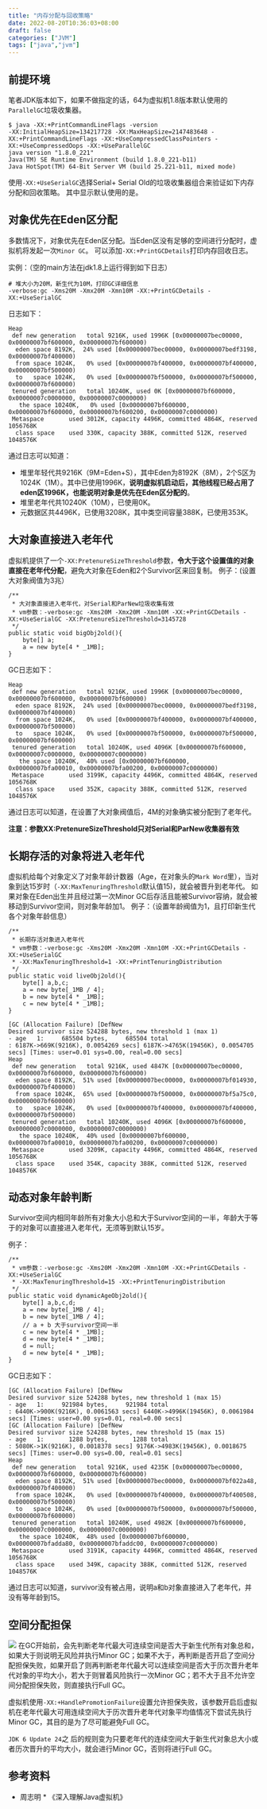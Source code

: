 ```yaml
---
title: "内存分配与回收策略"
date: 2022-08-20T10:36:03+08:00
draft: false
categories: ["JVM"]
tags: ["java","jvm"]
---
```


## 前提环境
笔者JDK版本如下，如果不做指定的话，64为虚拟机1.8版本默认使用的`ParallelGC`垃圾收集器。
```
$ java -XX:+PrintCommandLineFlags -version
-XX:InitialHeapSize=134217728 -XX:MaxHeapSize=2147483648 -XX:+PrintCommandLineFlags -XX:+UseCompressedClassPointers -XX:+UseCompressedOops -XX:+UseParallelGC
java version "1.8.0_221"
Java(TM) SE Runtime Environment (build 1.8.0_221-b11)
Java HotSpot(TM) 64-Bit Server VM (build 25.221-b11, mixed mode)
```
使用`-XX:+UseSerialGC`选择Serial+ Serial Old的垃圾收集器组合来验证如下内存分配和回收策略。
其中显示默认使用的是。
## 对象优先在Eden区分配
多数情况下，对象优先在Eden区分配。当Eden区没有足够的空间进行分配时，虚拟机将发起一次`Minor GC`。
可以添加`-XX:+PrintGCDetails`打印内存回收日志。

实例：（空的main方法在jdk1.8上运行得到如下日志）
```
# 堆大小为20M，新生代为10M，打印GC详细信息
-verbose:gc -Xms20M -Xmx20M -Xmn10M -XX:+PrintGCDetails -XX:+UseSerialGC
```
日志如下：
```
Heap
 def new generation   total 9216K, used 1996K [0x00000007bec00000, 0x00000007bf600000, 0x00000007bf600000)
  eden space 8192K,  24% used [0x00000007bec00000, 0x00000007bedf3198, 0x00000007bf400000)
  from space 1024K,   0% used [0x00000007bf400000, 0x00000007bf400000, 0x00000007bf500000)
  to   space 1024K,   0% used [0x00000007bf500000, 0x00000007bf500000, 0x00000007bf600000)
 tenured generation   total 10240K, used 0K [0x00000007bf600000, 0x00000007c0000000, 0x00000007c0000000)
   the space 10240K,   0% used [0x00000007bf600000, 0x00000007bf600000, 0x00000007bf600200, 0x00000007c0000000)
 Metaspace       used 3012K, capacity 4496K, committed 4864K, reserved 1056768K
  class space    used 330K, capacity 388K, committed 512K, reserved 1048576K
```
通过日志可以知道：
* 堆里年轻代共9216K（9M=Eden+S），其中Eden为8192K（8M），2个S区为1024K（1M）。其中已使用1996K，**说明虚拟机启动后，其他线程已经占用了eden区1996K，也能说明对象是优先在Eden区分配的**。
* 堆里老年代共10240K（10M），已使用0K。
* 元数据区共4496K，已使用3208K，其中类空间容量388K，已使用353K。

## 大对象直接进入老年代
虚拟机提供了一个`-XX:PretenureSizeThreshold`参数，**令大于这个设置值的对象直接在老年代分配**，避免大对象在Eden和2个Survivor区来回复制。
例子：(设置大对象阀值为3兆）
~~~
/**
 * 大对象直接进入老年代，对Serial和ParNew垃圾收集有效
 * vm参数：-verbose:gc -Xms20M -Xmx20M -Xmn10M -XX:+PrintGCDetails -XX:+UseSerialGC -XX:PretenureSizeThreshold=3145728
 */
public static void bigObj2old(){
    byte[] a;
    a = new byte[4 * _1MB];
}
~~~
GC日志如下：
```
Heap
 def new generation   total 9216K, used 1996K [0x00000007bec00000, 0x00000007bf600000, 0x00000007bf600000)
  eden space 8192K,  24% used [0x00000007bec00000, 0x00000007bedf3198, 0x00000007bf400000)
  from space 1024K,   0% used [0x00000007bf400000, 0x00000007bf400000, 0x00000007bf500000)
  to   space 1024K,   0% used [0x00000007bf500000, 0x00000007bf500000, 0x00000007bf600000)
 tenured generation   total 10240K, used 4096K [0x00000007bf600000, 0x00000007c0000000, 0x00000007c0000000)
   the space 10240K,  40% used [0x00000007bf600000, 0x00000007bfa00010, 0x00000007bfa00200, 0x00000007c0000000)
 Metaspace       used 3199K, capacity 4496K, committed 4864K, reserved 1056768K
  class space    used 352K, capacity 388K, committed 512K, reserved 1048576K
```
通过日志可以知道，在设置了大对象阀值后，4M的对象确实被分配到了老年代。

**注意：参数XX:PretenureSizeThreshold只对Serial和ParNew收集器有效**

## 长期存活的对象将进入老年代
虚拟机给每个对象定义了对象年龄计数器（Age，在对象头的`Mark Word`里），当对象到达15岁时（`-XX:MaxTenuringThreshold`默认值15)，就会被晋升到老年代。
如果对象在Eden出生并且经过第一次Minor GC后存活且能被Survivor容纳，就会被移动到Survivor空间，则对象年龄加1。
例子：（设置年龄阀值为1，且打印新生代各个对象年龄信息）
~~~
/**
 * 长期存活对象进入老年代
 * vm参数：-verbose:gc -Xms20M -Xmx20M -Xmn10M -XX:+PrintGCDetails -XX:+UseSerialGC
 * -XX:MaxTenuringThreshold=1 -XX:+PrintTenuringDistribution
 */
public static void liveObj2old(){
    byte[] a,b,c;
    a = new byte[_1MB / 4];
    b = new byte[4 * _1MB];
    c = new byte[4 * _1MB];
}
~~~
```
[GC (Allocation Failure) [DefNew
Desired survivor size 524288 bytes, new threshold 1 (max 1)
- age   1:     685504 bytes,     685504 total
: 6187K->669K(9216K), 0.0054269 secs] 6187K->4765K(19456K), 0.0054705 secs] [Times: user=0.01 sys=0.00, real=0.00 secs] 
Heap
 def new generation   total 9216K, used 4847K [0x00000007bec00000, 0x00000007bf600000, 0x00000007bf600000)
  eden space 8192K,  51% used [0x00000007bec00000, 0x00000007bf014930, 0x00000007bf400000)
  from space 1024K,  65% used [0x00000007bf500000, 0x00000007bf5a75c0, 0x00000007bf600000)
  to   space 1024K,   0% used [0x00000007bf400000, 0x00000007bf400000, 0x00000007bf500000)
 tenured generation   total 10240K, used 4096K [0x00000007bf600000, 0x00000007c0000000, 0x00000007c0000000)
   the space 10240K,  40% used [0x00000007bf600000, 0x00000007bfa00010, 0x00000007bfa00200, 0x00000007c0000000)
 Metaspace       used 3209K, capacity 4496K, committed 4864K, reserved 1056768K
  class space    used 354K, capacity 388K, committed 512K, reserved 1048576K
```

## 动态对象年龄判断
Survivor空间内相同年龄所有对象大小总和大于Survivor空间的一半，年龄大于等于的对象可以直接进入老年代，无须等到默认15岁。

例子：
~~~
/**
 * vm参数：-verbose:gc -Xms20M -Xmx20M -Xmn10M -XX:+PrintGCDetails -XX:+UseSerialGC
 * -XX:MaxTenuringThreshold=15 -XX:+PrintTenuringDistribution
 */
public static void dynamicAgeObj2old(){
    byte[] a,b,c,d;
    a = new byte[_1MB / 4];
    b = new byte[_1MB / 4];
    // a + b 大于survivor空间一半
    c = new byte[4 * _1MB];
    d = new byte[4 * _1MB];
    d = null;
    d = new byte[4 * _1MB];
}
~~~
GC日志如下：
```
[GC (Allocation Failure) [DefNew
Desired survivor size 524288 bytes, new threshold 1 (max 15)
- age   1:     921984 bytes,     921984 total
: 6440K->900K(9216K), 0.0061563 secs] 6440K->4996K(19456K), 0.0061984 secs] [Times: user=0.00 sys=0.01, real=0.00 secs] 
[GC (Allocation Failure) [DefNew
Desired survivor size 524288 bytes, new threshold 15 (max 15)
- age   1:       1288 bytes,       1288 total
: 5080K->1K(9216K), 0.0018378 secs] 9176K->4983K(19456K), 0.0018675 secs] [Times: user=0.00 sys=0.00, real=0.01 secs] 
Heap
 def new generation   total 9216K, used 4235K [0x00000007bec00000, 0x00000007bf600000, 0x00000007bf600000)
  eden space 8192K,  51% used [0x00000007bec00000, 0x00000007bf022a48, 0x00000007bf400000)
  from space 1024K,   0% used [0x00000007bf400000, 0x00000007bf400508, 0x00000007bf500000)
  to   space 1024K,   0% used [0x00000007bf500000, 0x00000007bf500000, 0x00000007bf600000)
 tenured generation   total 10240K, used 4982K [0x00000007bf600000, 0x00000007c0000000, 0x00000007c0000000)
   the space 10240K,  48% used [0x00000007bf600000, 0x00000007bfadda80, 0x00000007bfaddc00, 0x00000007c0000000)
 Metaspace       used 3191K, capacity 4496K, committed 4864K, reserved 1056768K
  class space    used 349K, capacity 388K, committed 512K, reserved 1048576K
```
通过日志可以知道，survivor没有被占用，说明a和b对象直接进入了老年代，并没有等年龄到15。

## 空间分配担保
![](/mb/images/jvm2/memory-alloc/01.png)
在GC开始前，会先判断老年代最大可连续空间是否大于新生代所有对象总和，如果大于则说明无风险并执行Minor GC；如果不大于，再判断是否开启了空间分配担保失败，如果开启了则再判断老年代最大可以连续空间是否大于历次晋升老年代对象的平均大小，若大于则冒着风险执行一次Minor GC；若不大于且不允许空间分配担保失败，则直接执行Full GC。

虚拟机使用`-XX:+HandlePromotionFailure`设置允许担保失败，该参数开启后虚拟机在老年代最大可用连续空间大于历次晋升老年代对象平均值情况下尝试先执行Minor GC，其目的是为了尽可能避免Full GC。

`JDK 6 Update 24`之 后的规则变为只要老年代的连续空间大于新生代对象总大小或者历次晋升的平均大小，就会进行Minor GC，否则将进行Full GC。

## 参考资料
* 周志明 * 《深入理解Java虚拟机》